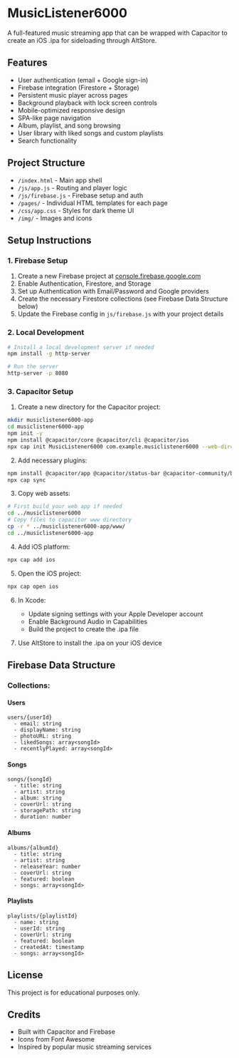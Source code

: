 # MusicListener6000

A full-featured music streaming app that can be wrapped with Capacitor to create an iOS .ipa for sideloading through AltStore.

## Features

- User authentication (email + Google sign-in)
- Firebase integration (Firestore + Storage)
- Persistent music player across pages
- Background playback with lock screen controls
- Mobile-optimized responsive design
- SPA-like page navigation
- Album, playlist, and song browsing
- User library with liked songs and custom playlists
- Search functionality

## Project Structure

- `/index.html` - Main app shell
- `/js/app.js` - Routing and player logic
- `/js/firebase.js` - Firebase setup and auth
- `/pages/` - Individual HTML templates for each page
- `/css/app.css` - Styles for dark theme UI
- `/img/` - Images and icons

## Setup Instructions

### 1. Firebase Setup

1. Create a new Firebase project at [console.firebase.google.com](https://console.firebase.google.com)
2. Enable Authentication, Firestore, and Storage
3. Set up Authentication with Email/Password and Google providers
4. Create the necessary Firestore collections (see Firebase Data Structure below)
5. Update the Firebase config in `js/firebase.js` with your project details

### 2. Local Development

```bash
# Install a local development server if needed
npm install -g http-server

# Run the server
http-server -p 8080
```

### 3. Capacitor Setup

1. Create a new directory for the Capacitor project:

```bash
mkdir musiclistener6000-app
cd musiclistener6000-app
npm init -y
npm install @capacitor/core @capacitor/cli @capacitor/ios
npx cap init MusicListener6000 com.example.musiclistener6000 --web-dir=../musiclistener6000
```

2. Add necessary plugins:

```bash
npm install @capacitor/app @capacitor/status-bar @capacitor-community/background-mode @capacitor/splash-screen
npx cap sync
```

3. Copy web assets:

```bash
# First build your web app if needed
cd ../musiclistener6000
# Copy files to capacitor www directory
cp -r * ../musiclistener6000-app/www/
cd ../musiclistener6000-app
```

4. Add iOS platform:

```bash
npx cap add ios
```

5. Open the iOS project:

```bash
npx cap open ios
```

6. In Xcode:
   - Update signing settings with your Apple Developer account
   - Enable Background Audio in Capabilities
   - Build the project to create the .ipa file

7. Use AltStore to install the .ipa on your iOS device

## Firebase Data Structure

### Collections:

#### Users
```
users/{userId}
  - email: string
  - displayName: string
  - photoURL: string
  - likedSongs: array<songId>
  - recentlyPlayed: array<songId>
```

#### Songs
```
songs/{songId}
  - title: string
  - artist: string
  - album: string
  - coverUrl: string
  - storagePath: string
  - duration: number
```

#### Albums
```
albums/{albumId}
  - title: string
  - artist: string
  - releaseYear: number
  - coverUrl: string
  - featured: boolean
  - songs: array<songId>
```

#### Playlists
```
playlists/{playlistId}
  - name: string
  - userId: string
  - coverUrl: string
  - featured: boolean
  - createdAt: timestamp
  - songs: array<songId>
```

## License

This project is for educational purposes only.

## Credits

- Built with Capacitor and Firebase
- Icons from Font Awesome
- Inspired by popular music streaming services